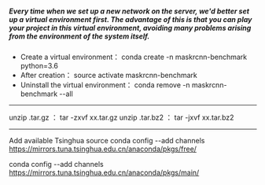 ##### Every time when we set up a new network on the server, we'd better set up a virtual environment first. The advantage of this is that you can play your project in this virtual environment, avoiding many problems arising from the environment of the system itself.

- Create a virtual environment：        conda create -n maskrcnn-benchmark python=3.6
- After creation：                     source activate maskrcnn-benchmark
- Uninstall the virtual environment： conda remove -n maskrcnn-benchmark --all

------

unzip  .tar.gz ：      tar -zxvf xx.tar.gz                    unzip  .tar.bz2 ：    tar -jxvf xx.tar.bz2

------

Add available Tsinghua source
conda config --add channels https://mirrors.tuna.tsinghua.edu.cn/anaconda/pkgs/free/

conda config --add channels https://mirrors.tuna.tsinghua.edu.cn/anaconda/pkgs/main/